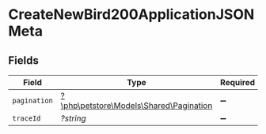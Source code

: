 # CreateNewBird200ApplicationJSONMeta


## Fields

| Field                                                                        | Type                                                                         | Required                                                                     | Description                                                                  |
| ---------------------------------------------------------------------------- | ---------------------------------------------------------------------------- | ---------------------------------------------------------------------------- | ---------------------------------------------------------------------------- |
| `pagination`                                                                 | [?\php\petstore\Models\Shared\Pagination](../../models/shared/Pagination.md) | :heavy_minus_sign:                                                           | N/A                                                                          |
| `traceId`                                                                    | *?string*                                                                    | :heavy_minus_sign:                                                           | N/A                                                                          |
